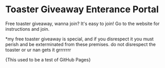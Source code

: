 # Toaster Giveaway Enterance Portal

Free toaster giveaway, wanna join?
It's easy to join! 
Go to the website for instructions and join.

*my free toaster giveaway is special, and if you disrespect it you must perish and be exterminated from these premises.
do not disrespect the toaster or ur nan gets it grrrrrrr 

{This used to be a test of GitHub Pages}
